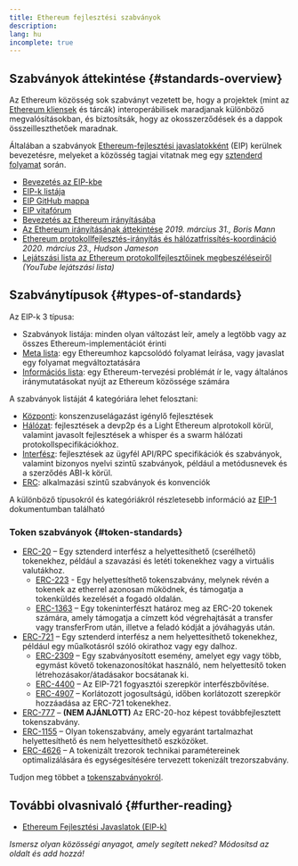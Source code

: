 ```yaml
---
title: Ethereum fejlesztési szabványok
description:
lang: hu
incomplete: true
---
```


## Szabványok áttekintése {#standards-overview}

Az Ethereum közösség sok szabványt vezetett be, hogy a projektek (mint az [Ethereum kliensek](/developers/docs/nodes-and-clients/) és tárcák) interoperábilisek maradjanak különböző megvalósításokban, és biztosítsák, hogy az okosszerződések és a dappok összeilleszthetőek maradnak.

Általában a szabványok [Ethereum-fejlesztési javaslatokként](/eips/) (EIP) kerülnek bevezetésre, melyeket a közösség tagjai vitatnak meg egy [sztenderd folyamat](https://eips.ethereum.org/EIPS/eip-1) során.

- [Bevezetés az EIP-kbe](/eips/)
- [EIP-k listája](https://eips.ethereum.org/)
- [EIP GitHub mappa](https://github.com/ethereum/EIPs)
- [EIP vitafórum](https://ethereum-magicians.org/c/eips)
- [Bevezetés az Ethereum irányításába](/governance/)
- [Az Ethereum irányításának áttekintése](https://web.archive.org/web/20201107234050/https://blog.bmannconsulting.com/ethereum-governance/) _2019. március 31., Boris Mann_
- [Ethereum protokollfejlesztés-irányítás és hálózatfrissítés-koordináció](https://hudsonjameson.com/posts/2020-03-23-ethereum-protocol-development-governance-and-network-upgrade-coordination/) _2020. március 23., Hudson Jameson_
- [Lejátszási lista az Ethereum protokollfejlesztőinek megbeszéléseiről](https://www.youtube.com/@EthereumProtocol) _(YouTube lejátszási lista)_

## Szabványtípusok {#types-of-standards}

Az EIP-k 3 típusa:

- Szabványok listája: minden olyan változást leír, amely a legtöbb vagy az összes Ethereum-implementációt érinti
- [Meta lista](https://eips.ethereum.org/meta): egy Ethereumhoz kapcsolódó folyamat leírása, vagy javaslat egy folyamat megváltoztatására
- [Információs lista](https://eips.ethereum.org/informational): egy Ethereum-tervezési problémát ír le, vagy általános iránymutatásokat nyújt az Ethereum közössége számára

A szabványok listáját 4 kategóriára lehet felosztani:

- [Központi](https://eips.ethereum.org/core): konszenzuselágazást igénylő fejlesztések
- [Hálózat](https://eips.ethereum.org/networking): fejlesztések a devp2p és a Light Ethereum alprotokoll körül, valamint javasolt fejlesztések a whisper és a swarm hálózati protokollspecifikációkhoz.
- [Interfész](https://eips.ethereum.org/interface): fejlesztések az ügyfél API/RPC specifikációk és szabványok, valamint bizonyos nyelvi szintű szabványok, például a metódusnevek és a szerződés ABI-k körül.
- [ERC](https://eips.ethereum.org/erc): alkalmazási szintű szabványok és konvenciók

A különböző típusokról és kategóriákról részletesebb információ az [EIP-1](https://eips.ethereum.org/EIPS/eip-1#eip-types) dokumentumban található

### Token szabványok {#token-standards}

- [ERC-20](/developers/docs/standards/tokens/erc-20/) – Egy sztenderd interfész a helyettesíthető (cserélhető) tokenekhez, például a szavazási és letéti tokenekhez vagy a virtuális valutákhoz.
  - [ERC-223](/developers/docs/standards/tokens/erc-223/) - Egy helyettesíthető tokenszabvány, melynek révén a tokenek az etherrel azonosan működnek, és támogatja a tokenküldés kezelését a fogadó oldalán.
  - [ERC-1363](/developers/docs/standards/tokens/erc-1363/) – Egy tokeninterfészt határoz meg az ERC-20 tokenek számára, amely támogatja a címzett kód végrehajtását a transfer vagy transferFrom után, illetve a feladó kódját a jóváhagyás után.
- [ERC-721](/developers/docs/standards/tokens/erc-721/) – Egy sztenderd interfész a nem helyettesíthető tokenekhez, például egy műalkotásról szóló okirathoz vagy egy dalhoz.
  - [ERC-2309](https://eips.ethereum.org/EIPS/eip-2309) – Egy szabványosított esemény, amelyet egy vagy több, egymást követő tokenazonosítókat használó, nem helyettesítő token létrehozásakor/átadásakor bocsátanak ki.
  - [ERC-4400](https://eips.ethereum.org/EIPS/eip-4400) – Az EIP-721 fogyasztói szerepkör interfészbővítése.
  - [ERC-4907](https://eips.ethereum.org/EIPS/eip-4907) – Korlátozott jogosultságú, időben korlátozott szerepkör hozzáadása az ERC-721 tokenekhez.
- [ERC-777](/developers/docs/standards/tokens/erc-777/) – **(NEM AJÁNLOTT)** Az ERC-20-hoz képest továbbfejlesztett tokenszabvány.
- [ERC-1155](/developers/docs/standards/tokens/erc-1155/) – Olyan tokenszabvány, amely egyaránt tartalmazhat helyettesíthető és nem helyettesíthető eszközöket.
- [ERC-4626](/developers/docs/standards/tokens/erc-4626/) – A tokenizált trezorok technikai paramétereinek optimalizálására és egységesítésére tervezett tokenizált trezorszabvány.

Tudjon meg többet a [tokenszabványokról](/developers/docs/standards/tokens/).

## További olvasnivaló {#further-reading}

- [Ethereum Fejlesztési Javaslatok (EIP-k)](/eips/)

_Ismersz olyan közösségi anyagot, amely segített neked? Módosítsd az oldalt és add hozzá!_
